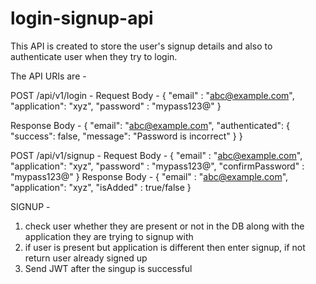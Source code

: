# login-signup-api
This API is created to store the user's signup details and also to authenticate user when they try to login.

The API URIs are - 

POST /api/v1/login - 
  Request Body - 
  {
    "email" : "abc@example.com",
    "application": "xyz",
    "password" : "mypass123@"
  }
  
  Response Body - 
  {
    "email": "abc@example.com",
    "authenticated": {
        "success": false,
        "message": "Password is incorrect"
    }
}
 
POST /api/v1/signup - 
  Request Body - 
  {
    "email" : "abc@example.com",
    "application": "xyz",
    "password" : "mypass123@",
    "confirmPassword" : "mypass123@"
  }
  Response Body - 
  {
    "email" : "abc@example.com",
    "application": "xyz",
    "isAdded" : true/false
  }
  
SIGNUP - 
1. check user whether they are present or not in the DB along with the application they are trying to signup with
2. if user is present but application is different then enter signup, if not return user already signed up
3. Send JWT after the singup is successful
